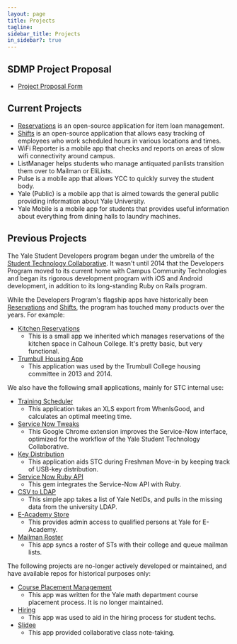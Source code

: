 ```yaml
---
layout: page
title: Projects
tagline:
sidebar_title: Projects
in_sidebar?: true
---
```


## SDMP Project Proposal
- [Project Proposal Form](https://docs.google.com/a/yale.edu/forms/d/1fOYPwgLLejoy-qq3LOHsXwuQqWNIbnGWR-ct53gcTlA/viewform)

## Current Projects
- [Reservations](https://yalestc.github.io/reservations/) is an open-source
application for item loan management.
- [Shifts](https://yalestc.github.io/shifts/) is an open-source application that
allows easy tracking of employees who work scheduled hours in various locations
and times.
- WiFi Reporter is a mobile app that checks and reports on areas of slow wifi connectivity around campus.
- ListManager helps students who manage antiquated panlists transition them over to Mailman or EliLists.
- Pulse is a mobile app that allows YCC to quickly survey the student body.
- Yale (Public) is a mobile app that is aimed towards the general public providing
information about Yale University.
- Yale Mobile is a mobile app for students that provides useful information about everything from dining halls to laundry machines.

## Previous Projects
The Yale Student Developers program began under the umbrella of the
[Student Technology Collaborative](http://www.yale.edu/stc). It wasn't until
2014 that the Developers Program moved to its current home with Campus Community
 Technologies and began its rigorous development program with iOS and Android
 development, in addition to its long-standing Ruby on Rails program.

While the Developers Program's flagship apps have historically been
[Reservations](https://github.com/YaleSTC/reservations) and
[Shifts](https://github.com/YaleSTC/shifts), the program has touched many
products over the years. For example:

- [Kitchen Reservations](https://github.com/YaleSTC/kitchen-reservations)
  - This is a small app we inherited which manages reservations of the kitchen
  space in Calhoun College. It's pretty basic, but very functional.
- [Trumbull Housing App](https://github.com/YaleSTC/housing)
  - This application was used by the Trumbull College housing committee in 2013
  and 2014.

We also have the following small applications, mainly for STC internal use:

- [Training Scheduler](https://github.com/YaleSTC/training_scheduler)
  - This application takes an XLS export from WhenIsGood, and calculates an
  optimal meeting time.
- [Service Now Tweaks](https://github.com/YaleSTC/Service-Now-Tweaks)
  - This Google Chrome extension improves the Service-Now interface, optimized
  for the workflow of the Yale Student Technology Collaborative.
- [Key Distribution](https://github.com/YaleSTC/key_distribution_v2)
  - This application aids STC during Freshman Move-in by keeping track of
  USB-key distribution.
- [Service Now Ruby API](https://github.com/YaleSTC/service_now)
  - This gem integrates the Service-Now API with Ruby.
- [CSV to LDAP](https://github.com/YaleSTC/csv-to-ldap)
  - This simple app takes a list of Yale NetIDs, and pulls in the missing data
  from the university LDAP.
- [E-Academy Store](https://github.com/YaleSTC/eacademy_store)
  - This provides admin access to qualified persons at Yale for E-Academy.
- [Mailman Roster](https://github.com/YaleSTC/mailman_roster)
  - This app syncs a roster of STs with their college and queue mailman lists.

The following projects are no-longer actively developed or maintained, and have
available repos for historical purposes only:

- [Course Placement Management](https://github.com/YaleSTC/course_placement_management)
  - This app was written for the Yale math department course placement process.
  It is no longer maintained.
- [Hiring](https://github.com/YaleSTC/hiring)
  - This app was used to aid in the hiring process for student techs.
- [Slidee](https://github.com/YaleSTC/Slidee)
  - This app provided collaborative class note-taking.
